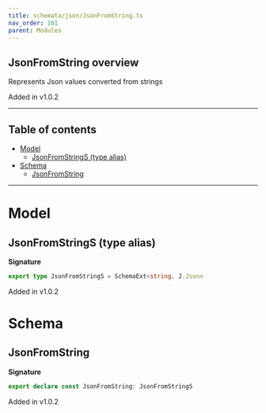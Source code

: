 ```yaml
---
title: schemata/json/JsonFromString.ts
nav_order: 161
parent: Modules
---
```


## JsonFromString overview

Represents Json values converted from strings

Added in v1.0.2

---

<h2 class="text-delta">Table of contents</h2>

- [Model](#model)
  - [JsonFromStringS (type alias)](#jsonfromstrings-type-alias)
- [Schema](#schema)
  - [JsonFromString](#jsonfromstring)

---

# Model

## JsonFromStringS (type alias)

**Signature**

```ts
export type JsonFromStringS = SchemaExt<string, J.Json>
```

Added in v1.0.2

# Schema

## JsonFromString

**Signature**

```ts
export declare const JsonFromString: JsonFromStringS
```

Added in v1.0.2
